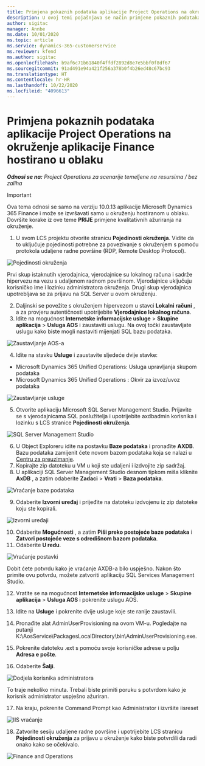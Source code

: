 ```yaml
---
title: Primjena pokaznih podataka aplikacije Project Operations na okruženje aplikacije Finance hostirano u oblaku
description: U ovoj temi pojašnjava se način primjene pokaznih podataka iz aplikacije Project Operations na okruženje hostirano u oblaku aplikacije Dynamics 365 Finance.
author: sigitac
manager: Annbe
ms.date: 10/01/2020
ms.topic: article
ms.service: dynamics-365-customerservice
ms.reviewer: kfend
ms.author: sigitac
ms.openlocfilehash: b9af6c71b61840f4ffdf2892d8e7e5bbf0f8df67
ms.sourcegitcommit: 91ad491e94a421f256a378b0f4b26ed48c67bc93
ms.translationtype: HT
ms.contentlocale: hr-HR
ms.lasthandoff: 10/22/2020
ms.locfileid: "4096613"
---
```

# <a name="apply-project-operations-demo-data-to-a-finance-cloud-hosted-environment"></a>Primjena pokaznih podataka aplikacije Project Operations na okruženje aplikacije Finance hostirano u oblaku

_**Odnosi se na:** Project Operations za scenarije temeljene na resursima / bez zaliha_

> [!IMPORTANT]
> Ova tema odnosi se samo na verziju 10.0.13 aplikacije Microsoft Dynamics 365 Finance i može se izvršavati samo u okruženju hostiranom u oblaku. Dovršite korake iz ove teme **PRIJE** primjene kvalitativnih ažuriranja na okruženje.

1. U svom LCS projektu otvorite stranicu **Pojedinosti okruženja**. Vidite da to uključuje pojedinosti potrebne za povezivanje s okruženjem s pomoću protokola udaljene radne površine (RDP, Remote Desktop Protocol).

![Pojedinosti  okruženja](./media/1EnvironmentDetails.png)

Prvi skup istaknutih vjerodajnica, vjerodajnice su lokalnog računa i sadrže hipervezu na vezu s udaljenom radnom površinom. Vjerodajnice uključuju korisničko ime i lozinku administratora okruženja. Drugi skup vjerodajnica upotrebljava se za prijavu na SQL Server u ovom okruženju.

2. Daljinski se povežite s okruženjem hipervezom u stavci **Lokalni računi** , a za provjeru autentičnosti upotrijebite **Vjerodajnice lokalnog računa**.
3. Idite na mogućnost **Internetske informacijske usluge** > **Skupine aplikacija** > **Usluga AOS** i zaustaviti uslugu. Na ovoj točki zaustavljate uslugu kako biste mogli nastaviti mijenjati SQL bazu podataka.

![Zaustavljanje AOS-a](./media/2StopAOS.png)

4. Idite na stavku **Usluge** i zaustavite sljedeće dvije stavke:

- Microsoft Dynamics 365 Unified Operations: Usluga upravljanja skupom podataka
- Microsoft Dynamics 365 Unified Operations : Okvir za izvoz/uvoz podataka

![Zaustavljanje usluge](./media/3StopServices.png)

5. Otvorite aplikaciju Microsoft SQL Server Management Studio. Prijavite se s vjerodajnicama SQL poslužitelja i upotrijebite axdbadmin korisnika i lozinku s LCS stranice **Pojedinosti okruženja**.

![SQL Server Management Studio](./media/4SSMS.png)

6. U Object Exploreru idite na postavku **Baze podataka** i pronađite **AXDB**. Bazu podataka zamijenit ćete novom bazom podataka koja se nalazi u [Centru za preuzimanje](https://download.microsoft.com/download/1/a/3/1a314bd2-b082-4a87-abdc-1ba26c92b63d/ProjOpsDemoDataFOGARelease.zip). 
7. Kopirajte zip datoteku u VM u koji ste udaljeni i izdvojite zip sadržaj.
8. U aplikaciji SQL Server Management Studio desnom tipkom miša kliknite **AxDB** , a zatim odaberite **Zadaci** > **Vrati** > **Baza podataka**.

![Vraćanje baze podataka](./media/5RestoreDatabase.png)

9. Odaberite **Izvorni uređaj** i prijeđite na datoteku izdvojenu iz zip datoteke koju ste kopirali.

![Izvorni uređaji](./media/6SourceDevice.png)

10. Odaberite **Mogućnosti** , a zatim **Piši preko postojeće baze podataka** i **Zatvori postojeće veze s odredišnom bazom podataka**. 
11. Odaberite **U redu**.

![Vraćanje postavki](./media/7RestoreSetting.png)

Dobit ćete potvrdu kako je vraćanje AXDB-a bilo uspješno. Nakon što primite ovu potvrdu, možete zatvoriti aplikaciju SQL Services Management Studio.

12. Vratite se na mogućnost **Internetske informacijske usluge** > **Skupine aplikacija** > **Usluga AOS** i pokrenite uslugu AOS.
13. Idite na **Usluge** i pokrenite dvije usluge koje ste ranije zaustavili.

14. Pronađite alat AdminUserProvisioning na ovom VM-u. Pogledajte na putanji K:\AosService\PackagesLocalDirectory\bin\AdminUserProvisioning.exe.
15. Pokrenite datoteku .ext s pomoću svoje korisničke adrese u polju **Adresa e pošte**. 
16. Odaberite **Šalji**.

![Dodjela korisnika administratora](./media/8AdminUserProvisioning.png)

To traje nekoliko minuta. Trebali biste primiti poruku s potvrdom kako je korisnik administrator uspješno ažuriran.

17. Na kraju, pokrenite Command Prompt kao Administrator i izvršite iisreset

![IIS vraćanje](./media/9IISReset.png)

18. Zatvorite sesiju udaljene radne površine i upotrijebite LCS stranicu **Pojedinosti okruženja** za prijavu u okruženje kako biste potvrdili da radi onako kako se očekivalo.

![Finance and Operations](./media/10FinanceAndOperations.png)

